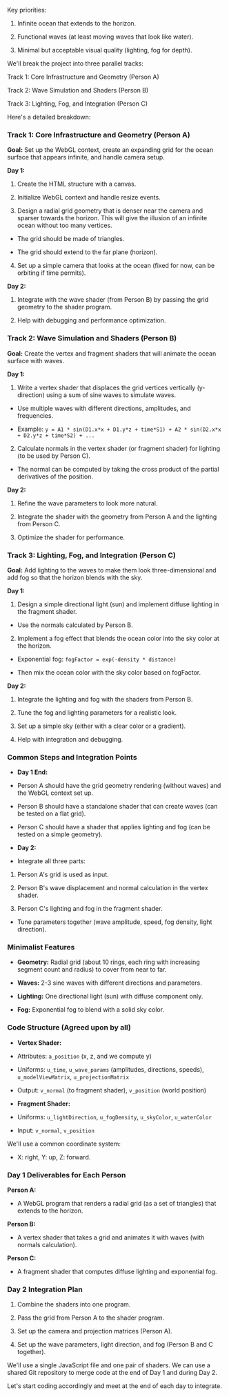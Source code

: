 Key priorities:

1. Infinite ocean that extends to the horizon.

2. Functional waves (at least moving waves that look like water).

3. Minimal but acceptable visual quality (lighting, fog for depth).

We'll break the project into three parallel tracks:

Track 1: Core Infrastructure and Geometry (Person A)

Track 2: Wave Simulation and Shaders (Person B)

Track 3: Lighting, Fog, and Integration (Person C)

Here's a detailed breakdown:

### Track 1: Core Infrastructure and Geometry (Person A)

**Goal:** Set up the WebGL context, create an expanding grid for the ocean surface that appears infinite, and handle camera setup.

**Day 1:**

1. Create the HTML structure with a canvas.

2. Initialize WebGL context and handle resize events.

3. Design a radial grid geometry that is denser near the camera and sparser towards the horizon. This will give the illusion of an infinite ocean without too many vertices.

- The grid should be made of triangles.

- The grid should extend to the far plane (horizon).

4. Set up a simple camera that looks at the ocean (fixed for now, can be orbiting if time permits).

**Day 2:**

1. Integrate with the wave shader (from Person B) by passing the grid geometry to the shader program.

2. Help with debugging and performance optimization.

### Track 2: Wave Simulation and Shaders (Person B)

**Goal:** Create the vertex and fragment shaders that will animate the ocean surface with waves.

**Day 1:**

1. Write a vertex shader that displaces the grid vertices vertically (y-direction) using a sum of sine waves to simulate waves.

- Use multiple waves with different directions, amplitudes, and frequencies.

- Example: `y = A1 * sin(D1.x*x + D1.y*z + time*S1) + A2 * sin(D2.x*x + D2.y*z + time*S2) + ...`

2. Calculate normals in the vertex shader (or fragment shader) for lighting (to be used by Person C).

- The normal can be computed by taking the cross product of the partial derivatives of the position.

**Day 2:**

1. Refine the wave parameters to look more natural.

2. Integrate the shader with the geometry from Person A and the lighting from Person C.

3. Optimize the shader for performance.

### Track 3: Lighting, Fog, and Integration (Person C)

**Goal:** Add lighting to the waves to make them look three-dimensional and add fog so that the horizon blends with the sky.

**Day 1:**

1. Design a simple directional light (sun) and implement diffuse lighting in the fragment shader.

- Use the normals calculated by Person B.

2. Implement a fog effect that blends the ocean color into the sky color at the horizon.

- Exponential fog: `fogFactor = exp(-density * distance)`

- Then mix the ocean color with the sky color based on fogFactor.

**Day 2:**

1. Integrate the lighting and fog with the shaders from Person B.

2. Tune the fog and lighting parameters for a realistic look.

3. Set up a simple sky (either with a clear color or a gradient).

4. Help with integration and debugging.

### Common Steps and Integration Points

- **Day 1 End:**

- Person A should have the grid geometry rendering (without waves) and the WebGL context set up.

- Person B should have a standalone shader that can create waves (can be tested on a flat grid).

- Person C should have a shader that applies lighting and fog (can be tested on a simple geometry).

- **Day 2:**

- Integrate all three parts:

1. Person A's grid is used as input.

2. Person B's wave displacement and normal calculation in the vertex shader.

3. Person C's lighting and fog in the fragment shader.

- Tune parameters together (wave amplitude, speed, fog density, light direction).

### Minimalist Features

- **Geometry:** Radial grid (about 10 rings, each ring with increasing segment count and radius) to cover from near to far.

- **Waves:** 2-3 sine waves with different directions and parameters.

- **Lighting:** One directional light (sun) with diffuse component only.

- **Fog:** Exponential fog to blend with a solid sky color.

### Code Structure (Agreed upon by all)

- **Vertex Shader:**

- Attributes: `a_position` (x, z, and we compute y)

- Uniforms: `u_time`, `u_wave_params` (amplitudes, directions, speeds), `u_modelViewMatrix`, `u_projectionMatrix`

- Output: `v_normal` (to fragment shader), `v_position` (world position)

- **Fragment Shader:**

- Uniforms: `u_lightDirection`, `u_fogDensity`, `u_skyColor`, `u_waterColor`

- Input: `v_normal`, `v_position`

We'll use a common coordinate system:

- X: right, Y: up, Z: forward.

### Day 1 Deliverables for Each Person

**Person A:**

- A WebGL program that renders a radial grid (as a set of triangles) that extends to the horizon.

**Person B:**

- A vertex shader that takes a grid and animates it with waves (with normals calculation).

**Person C:**

- A fragment shader that computes diffuse lighting and exponential fog.

### Day 2 Integration Plan

1. Combine the shaders into one program.

2. Pass the grid from Person A to the shader program.

3. Set up the camera and projection matrices (Person A).

4. Set up the wave parameters, light direction, and fog (Person B and C together).

We'll use a single JavaScript file and one pair of shaders. We can use a shared Git repository to merge code at the end of Day 1 and during Day 2.

Let's start coding accordingly and meet at the end of each day to integrate.